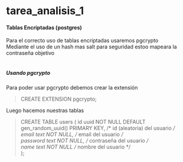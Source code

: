 # tarea_analisis_1

#### Tablas Encriptadas (postgres)

Para el correcto uso de tablas encriptadas usaremos pgcrypto<br/>
Mediante el uso de un hash mas salt para seguridad estoo mapeara la contraseña objetivo<br/><br/>

##### Usando pgcrypto

Para poder usar pgcrypto debemos crear la extensión<br/>
> CREATE EXTENSION pgcrypto;

Luego hacemos nuestras tablas<br/>
> CREATE TABLE users (
>   id uuid NOT NULL DEFAULT gen_random_uuid() PRIMARY KEY, /* id (aleatoria) del usuario */<br/>
>   email text NOT NULL, /* email del usuario */<br/>
>   password text NOT NULL, /* contraseña del usuario */<br/>
>   name text NOT NULL /* nombre del usuario */<br/>
> );<br/>
